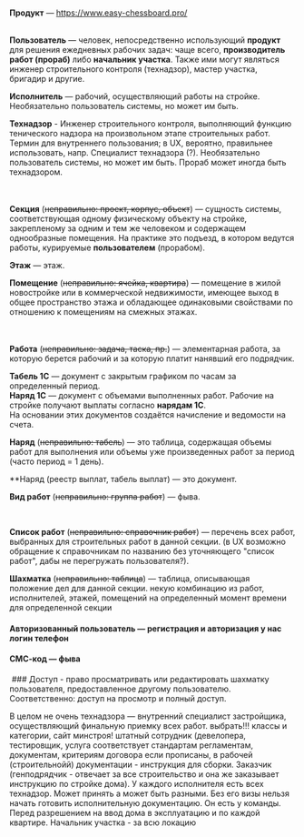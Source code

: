 <br>

**Продукт** — https://www.easy-chessboard.pro/
<br>
<br>

**Пользователь** — человек, непосредственно использующий **продукт** для решения ежедневных рабочих задач: чаще всего, **производитель работ (прораб)** либо **начальник участка**. Также ими могут являться инженер строительного контроля (технадзор), мастер участка, бригадир и другие.  

**Исполнитель** — рабочий, осуществляющий работы на стройке. Необязательно пользователь системы, но может им быть.  

**Технадзор** - Инженер строительного контроля, выполняющий функцию тенического надзора на произвольном этапе строительных работ. Термин для внутреннего пользования; в UX, вероятно, правильнее использовать, напр. Специалист технадзора (?). Необязательно пользователь системы, но может им быть. Прораб может иногда быть технадзором.
<br>
<br>
<br>

**Секция** (~~неправильно: проект, корпус, объект~~) — сущность системы, соответствующая одному физическому объекту на стройке, закрепленому за одним и тем же человеком и содержащем однообразные помещения. На практике это подъезд, в котором ведутся работы, курируемые **пользователем** (прорабом).

**Этаж** — этаж.

**Помещение** (~~неправильно: ячейка, квартира~~) — помещение в жилой новостройке или в коммерческой недвижимости, имеющее выход в общее пространство этажа и обладающее одинаковыми свойствами по отношению к помещениям на смежных этажах.
<br>
<br>
<br>

**Работа** (~~неправильно: задача, таска, пр.~~) — элементарная работа, за которую берется рабочий и за которую платит нанявший его подрядчик.

**Табель 1С** — документ с закрытым графиком по часам за определенный период.  
**Наряд 1С** — документ с объемами выполненных работ. Рабочие на стройке получают выплаты согласно **нарядам 1C**.  
На основании этих документов создаётся начисление и ведомости на счета. 

**Наряд** (~~неправильно: табель~~) — это таблица, содержащая объемы работ для выполнения или объемы уже произведенных работ за период (часто период = 1 день). 

**Наряд (реестр выплат, табель выплат) — это документ.

**Вид работ** (~~неправильно: группа работ~~) — фыва.

<br>

**Список работ** (~~неправильно: справочник работ~~) — перечень всех работ, выбранных для строительных работ в данной секции. 
(в UX возможно обращение к справочникам по названию без уточняющего "список работ", дабы не перегружать пользователя?).

**Шахматка** (~~неправильно: таблица~~) — таблица, описывающая положение дел для данной секции. некую комбинацию из работ, исполнителей, этажей, помещений на определенный момент времени для определенной секции 

#### Авторизованный пользователь — регистрация и авторизация у нас логин телефон
#### СМС-код — фыва






 ### Доступ - право просматривать или редактировать шахматку пользователя, предоставленное другому пользователю. Соответственно: доступ на просмотр и полный доступ.


В целом не очень технадзора — внутренний специалист застройщика, осуществляющий финальную приемку всех работ. выбрать!!! классы и категории, сайт минстроя! штатный сотрудник (девелопера, тестировщик, услуга соответствует стандартам регламентам, документам, критериям договора если прописаны, в рабочей (строительнойй) документации - инструкция для сборки. Заказчик (генподрядчик - отвечает за все строительство и она же заказывает инструкцию по стройке дома). У каждого исполнителя есть всех технадзор. Может принять а может быть разными. Без его визы нельзя начать готовить исполнительную документацию. Он есть у команды.
Перед разрешением на ввод дома в эксплуатацию и по каждой квартире. 
Начальник участка - за всю локацию

